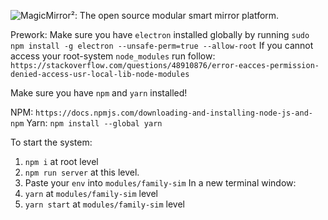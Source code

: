 ![MagicMirror²: The open source modular smart mirror platform. ](.github/header.png)

Prework:
Make sure you have `electron` installed globally by running
`sudo npm install -g electron --unsafe-perm=true --allow-root`
If you cannot access your root-system `node_modules` run follow: `https://stackoverflow.com/questions/48910876/error-eacces-permission-denied-access-usr-local-lib-node-modules`

Make sure you have `npm` and `yarn` installed!

NPM: `https://docs.npmjs.com/downloading-and-installing-node-js-and-npm`
Yarn: `npm install --global yarn`

To start the system:

1. `npm i` at root level
2. `npm run server` at this level.
3. Paste your `env` into `modules/family-sim`
   In a new terminal window:
4. `yarn` at `modules/family-sim` level
5. `yarn start` at `modules/family-sim` level

</p>
